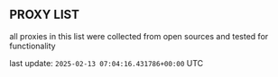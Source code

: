 ## PROXY LIST

all proxies in this list were collected from open sources and tested for functionality

last update: `2025-02-13 07:04:16.431786+00:00` UTC